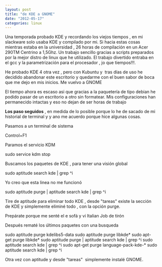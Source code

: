 ```yaml
---
layout: post
title: "de KDE a GNOME"
date: "2012-05-17"
categories: linux
---
```


Una temporada probado KDE y recordando los viejos tiempos , en mi slackware solo usaba KDE y compilado por mi. Si hacia estas cosas mientras estaba en la universidad , 26 horas de compilación en un Acer 290TM Centrino a 1,5Ghz. Un trabajo sencillo gracias a scripts preparados por la mejor distro de linux que he utilizado. El trabajo divertido entraba en el gcc y la parametrización para el procesador , jo que tiempos!!!.

He probado KDE 4 otra vez , pero con Kubuntu y  tras días de uso he decidido abandonar este escritorio y quedarme con el buen sabor de boca que me dejo en mis inicios. Me vuelvo a GNOME

El tiempo ahora es escaso asi que gracias a la paquetería de tipo debian he podido pasar de un escritorio a otro sin formatear. Mis configuraciones han permanecido intactas y eso no dejan de ser horas de trabajo

 **Los paso seguidos** , en medida de lo posible porque lo he de sacado de mi historial de terminal y y ano me acuerdo porque hice algunas cosas.

Pasamos a un terminal de sistema

Control+F1

Paramos el servicio KDM

sudo service kdm stop

Buscamos los paquetes de KDE , para tener una visión global

sudo aptitude search kde | grep ^i

Yo creo que esta linea no me funcionó

sudo aptitude purge | aptitude search kde | grep ^i

Tire de aptitude para eliminar todo KDE , desde "tareas" existe la sección de KDE y simplemente eliminé todo , con la opción purge.

Prepárate porque me senté el e sofá y vi Italian Job de tirón

Después rematé los últimos paquetes con una busqueda

sudo aptitude purge kdelibs5-data
sudo aptitude purge libkde\*
sudo apt-get purge libkde\*
sudo aptitude purge | aptitude search kde | grep ^i
sudo aptitude search kde | grep ^i
sudo apt-get purge language-pack-kde-\*
sudo aptitude search kde | grep ^i

Otra vez con aptitude y desde "tareas"  simplemente instalé GNOME.
